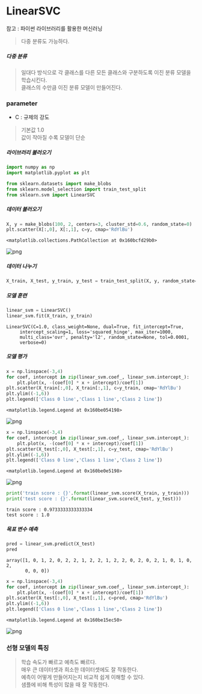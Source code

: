 
# LinearSVC

참고 : 파이썬 라이브러리를 활용한 머신러닝

> 다중 분류도 가능하다. <br>

##### 다중 분류
> 일대다 방식으로 각 클래스를 다른 모든 클래스와 구분하도록 이진 분류 모델을 학습시킨다. <br>
> 클래스의 수만큼 이진 분류 모델이 만들어진다.

### parameter
* C : 규제의 강도
> 기본값 1.0 <br>
> 값이 작아질 수록 모델이 단순

##### 라이브러리 불러오기


```python
import numpy as np
import matplotlib.pyplot as plt
```


```python
from sklearn.datasets import make_blobs
from sklearn.model_selection import train_test_split
from sklearn.svm import LinearSVC
```

##### 데이터 불러오기


```python
X, y = make_blobs(100, 2, centers=3, cluster_std=0.6, random_state=0)
plt.scatter(X[:,0], X[:,1], c=y, cmap='RdYlBu')
```




    <matplotlib.collections.PathCollection at 0x160bcfd29b0>




![png](output_8_1.png)


##### 데이터 나누기


```python
X_train, X_test, y_train, y_test = train_test_split(X, y, random_state=0)
```

##### 모델 훈련


```python
linear_svm = LinearSVC()
linear_svm.fit(X_train, y_train)
```




    LinearSVC(C=1.0, class_weight=None, dual=True, fit_intercept=True,
         intercept_scaling=1, loss='squared_hinge', max_iter=1000,
         multi_class='ovr', penalty='l2', random_state=None, tol=0.0001,
         verbose=0)



##### 모델 평가


```python
x = np.linspace(-3,4)
for coef, intercept in zip(linear_svm.coef_, linear_svm.intercept_):
    plt.plot(x, -(coef[0] * x + intercept)/coef[1])
plt.scatter(X_train[:,0], X_train[:,1], c=y_train, cmap='RdYlBu')
plt.ylim((-1,6))
plt.legend(['Class 0 line','Class 1 line','Class 2 line'])
```




    <matplotlib.legend.Legend at 0x160be054198>




![png](output_14_1.png)



```python
x = np.linspace(-3,4)
for coef, intercept in zip(linear_svm.coef_, linear_svm.intercept_):
    plt.plot(x, -(coef[0] * x + intercept)/coef[1])
plt.scatter(X_test[:,0], X_test[:,1], c=y_test, cmap='RdYlBu')
plt.ylim((-1,6))
plt.legend(['Class 0 line','Class 1 line','Class 2 line'])
```




    <matplotlib.legend.Legend at 0x160be0e5198>




![png](output_15_1.png)



```python
print('train score : {}'.format(linear_svm.score(X_train, y_train)))
print('test score : {}'.format(linear_svm.score(X_test, y_test)))
```

    train score : 0.9733333333333334
    test score : 1.0
    

##### 목표 변수 예측


```python
pred = linear_svm.predict(X_test)
pred
```




    array([1, 0, 1, 2, 0, 2, 2, 1, 2, 2, 1, 2, 2, 0, 2, 0, 2, 1, 0, 1, 0, 2,
           0, 0, 0])




```python
x = np.linspace(-3,4)
for coef, intercept in zip(linear_svm.coef_, linear_svm.intercept_):
    plt.plot(x, -(coef[0] * x + intercept)/coef[1])
plt.scatter(X_test[:,0], X_test[:,1], c=pred, cmap='RdYlBu')
plt.ylim((-1,6))
plt.legend(['Class 0 line','Class 1 line','Class 2 line'])
```




    <matplotlib.legend.Legend at 0x160be15ec50>




![png](output_19_1.png)


### 선형 모델의 특징
> 학습 속도가 빠르고 예측도 빠르다. <br>
> 매우 큰 데이터셋과 희소한 데이터셋에도 잘 작동한다. <br>
> 예측이 어떻게 만들어지는지 비교적 쉽게 이해할 수 있다. <br>
> 샘플에 비해 특성이 많을 때 잘 작동한다.
